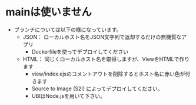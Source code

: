 # mainは使いません
- ブランチについては以下の様になっています。
    - JSON： ローカルホスト名をJSON文字列で返却するだけの無機質なアプリ
        - Dockerfileを使ってデプロイしてください
    - HTML： 同じくローカルホスト名を取得しますが、ViewをHTMLで作ります
        - view/index.ejsのコメントアウトを削除するとホスト名に赤い色が付きます
        - Source to Image (S2I) によってデプロイしてください。
        - UBIはNode.jsを用いて下さい。